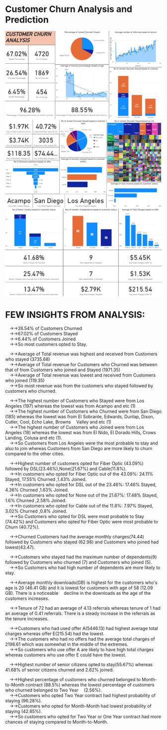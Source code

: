 # Customer Churn Analysis and Prediction <br />
 
![alt text](EDA_1.png)<br />
![alt text](EDA_2.png)<br />
![alt text](EDA_3.png)<br />

# FEW INSIGHTS FROM ANALYSIS:<br />
 
&emsp;→→26.54% of Customers Churned<br />
&emsp;→→67.02% of Customers Stayed<br />
&emsp;→→6.44% of Customers Joined<br />
&emsp;→→So most customers opted to Stay.<br />

&emsp;→→Average of Total revenue was highest and received from Customers who stayed (3735.68)<br />
&emsp;→→Average of Total revenue for Customers who Churned was between that of from Customers who joined and Stayed (1971.35)<br />
&emsp;→→Average of Total revenue was lowest and received from Customers who joined (119.35)<br />
&emsp;→→So most revenue was from the customers who stayed followed by customers who churned.<br />

&emsp;→→The highest number of Customers who Stayed were from Los Angeles (197) whereas the lowest was from Acampo and etc (1)<br />
&emsp;→→The highest number of Customers who Churned were from San Diego (185) whereas the lowest was from El Sobrante, Edwards, Dunlap, Dixon, Cutler, Cool, Echo Lake, Browns &emsp;Valley and etc (1)<br />
&emsp;→→The highest number of Customers who Joined were from Los Angeles (18) whereas the lowest was from El Nido, El Dorado Hills, Crows Landing, Colusa and etc (1).<br />
&emsp;→→So Customers from Los Angeles were the most probable to stay and also to join whereas Customers from San Diego are more likely to churn compared to the other cities.<br />

&emsp;→→Highest number of customers opted for Fiber Optic (43.09%) followed by DSL(23.46%),None(21.67%) and Cable(11.8%).<br />
&emsp;→→In customers who opted for Fiber Optic out of the 43.09%: 24.11% Stayed, 17.55% Churned ,1.43% Joined.<br />
&emsp;→→In customers who opted for DSL out of the 23.46%: 17.46% Stayed, 4.36% Churned ,1.63% Joined.<br />
&emsp;→→In customers who opted for None out of the 21.67%: 17.48% Stayed, 1.6% Churned ,2.58% Joined.<br />
&emsp;→→In customers who opted for Cable out of the 11.8%: 7.97% Stayed, 3.02% Churned ,0.8% Joined.<br />
&emsp;→→So Customers who opted for DSL were most probable to Stay (74.42%) and Customers who opted for Fiber Optic were most probable to Churn (40.72%).<br />

&emsp;→→Churned Customers had the average monthly charges(74.44) followed by Customers who stayed (62.98) and Customers who joined had lowest(43.47).<br />

&emsp;→→Customers who stayed had the maximum number of dependents(9) followed by Customers who churned (7) and Customers who joined (5).<br />
&emsp;→→So Customers who had high number of dependents are more likely to stay.<br />

&emsp;→→Average monthly downloads(GB) is highest for the customers who's age is 20 (46.41 GB) and it is lowest for customers with age of 58 (12.09 GB). There is a noticeable &emsp;decline in the downloads as the age of the customers increases.<br />

&emsp;→→Tenure of 72 had an average of 4.13 referrals whereas tenure of 1 had an average of 0.41 referrals. There is a steady increase in the referrals as the tenure increases.<br />

&emsp;→→Customers who had used offer A(5446.13) had highest average total charges whereas offer E(215.54) had the lowest.<br />
&emsp;→→The customers who had no offers had the average total charges of 2196.61 which was somewhat in the middle of the extremes.<br />
&emsp;→→So customers who use offer A are likely to have high total charges whereas customers who use offer E could have the lowest.<br />

&emsp;→→Highest number of senior citizens opted to stay(55.67%) whereas 41.68% of senior citizens churned and 2.62% joined.<br />

&emsp;→→Highest percentage of customers who churned belonged to Month-to-Month contract (88.5%) whereas the lowest percentage of customers who churned belonged to Two Year &emsp;(2.56%).<br />
&emsp;→→Customers who opted Two Year contract had highest probability of staying (96.28%).<br />
&emsp;→→Customers who opted for Month-Month had lowest probability of staying (42.85%).<br />
&emsp;→→So customers who opted for Two Year or One Year contract had more chances of staying compared to Month-to-Month.<br />
